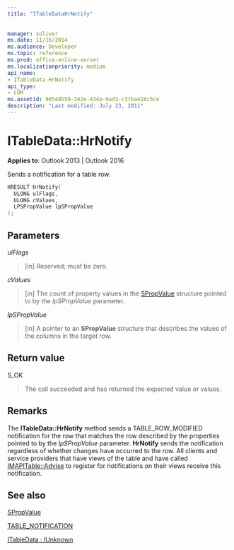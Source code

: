 ```yaml
---
title: "ITableDataHrNotify"
 
 
manager: soliver
ms.date: 11/16/2014
ms.audience: Developer
ms.topic: reference
ms.prod: office-online-server
ms.localizationpriority: medium
api_name:
- ITableData.HrNotify
api_type:
- COM
ms.assetid: 98548b50-342e-434a-9ad3-c37ba418c5ce
description: "Last modified: July 23, 2011"
---
```


# ITableData::HrNotify

  
  
**Applies to**: Outlook 2013 | Outlook 2016 
  
Sends a notification for a table row.
  
```cpp
HRESULT HrNotify(
  ULONG ulFlags,
  ULONG cValues,
  LPSPropValue lpSPropValue
);
```

## Parameters

 _ulFlags_
  
> [in] Reserved; must be zero.
    
 _cValues_
  
> [in] The count of property values in the [SPropValue](spropvalue.md) structure pointed to by the  _lpSPropValue_ parameter. 
    
 _lpSPropValue_
  
> [in] A pointer to an **SPropValue** structure that describes the values of the columns in the target row. 
    
## Return value

S_OK 
  
> The call succeeded and has returned the expected value or values.
    
## Remarks

The **ITableData::HrNotify** method sends a TABLE_ROW_MODIFIED notification for the row that matches the row described by the properties pointed to by the  _lpSPropValue_ parameter. **HrNotify** sends the notification regardless of whether changes have occurred to the row. All clients and service providers that have views of the table and have called [IMAPITable::Advise](imapitable-advise.md) to register for notifications on their views receive this notification. 
  
## See also



[SPropValue](spropvalue.md)
  
[TABLE_NOTIFICATION](table_notification.md)
  
[ITableData : IUnknown](itabledataiunknown.md)

